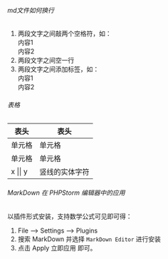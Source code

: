 ###### md文件如何换行
1. 两段文字之间敲两个空格符，如：  
内容1  
内容2
2. 两段文字之间空一行
3. 两段文字之间添加标签，如：<br/>内容1</br>内容2

###### 表格
|  表头   | 表头  |
|  ----  | ----  |
| 单元格  | 单元格 |
| 单元格  | 单元格 |
| x &#124;&#124; y  | 竖线的实体字符 |

###### MarkDown 在 PHPStorm 编辑器中的应用
以插件形式安装，支持数学公式可见即可得：
1. File --> Settings -->  Plugins
2. 搜索 MarkDown 并选择 `MarkDown Editor` 进行安装
3. 点击 Apply 立即应用 即可。